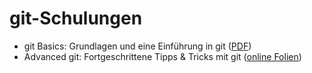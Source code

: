 # git-Schulungen

* git Basics: Grundlagen und eine Einführung in git ([PDF](git-basics.pdf))
* Advanced git: Fortgeschrittene Tipps & Tricks mit git
  ([online Folien](https://bdsu.github.io/workshops/git/advanced/))
